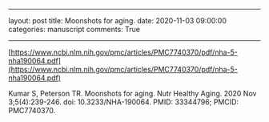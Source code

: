 
---
layout: post
title:  Moonshots for aging.
date:   2020-11-03 09:00:00
categories: manuscript
comments: True


---

[https://www.ncbi.nlm.nih.gov/pmc/articles/PMC7740370/pdf/nha-5-nha190064.pdf](https://www.ncbi.nlm.nih.gov/pmc/articles/PMC7740370/pdf/nha-5-nha190064.pdf)


Kumar S, Peterson TR. Moonshots for aging. Nutr Healthy Aging. 2020 Nov 3;5(4):239-246. doi: 10.3233/NHA-190064. PMID: 33344796; PMCID: PMC7740370.